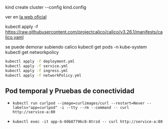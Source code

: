 kind create cluster --config kind.config

ver en [la web oficial](https://docs.tigera.io/calico/latest/getting-started/kubernetes/self-managed-onprem/onpremises#install-calico)

kubectl apply -f https://raw.githubusercontent.com/projectcalico/calico/v3.26.1/manifests/calico.yaml

se puede demorar subiendo calico
kubectl get pods -n kube-system
kubectl get networkpolicy

```bash
kubectl apply -f deployment.yml
kubectl apply -f service.yml
kubectl apply -f ingress.yml
kubectl apply -f networkPolicy.yml
```


## Pod temporal y Pruebas de conectividad

- `kubectl run curlpod --image=curlimages/curl --restart=Never --labels="app=curlpod" -i --tty --rm --command -- curl http://service-a:80`

- `kubectl exec -it app-b-69b87796c8-8trzd -- curl http://service-a:80`
